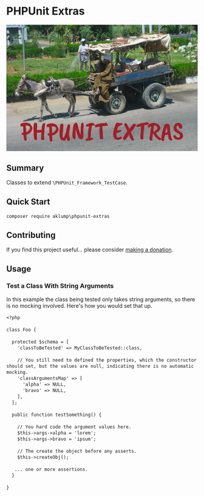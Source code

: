 # PHPUnit Extras

![phpunit_extras](docs/images/screenshot.jpg)

## Summary

Classes to extend `\PHPUnit_Framework_TestCase`.

## Quick Start

    composer require aklump\phpunit-extras

## Contributing

If you find this project useful... please consider [making a donation](https://www.paypal.com/cgi-bin/webscr?cmd=_s-xclick&hosted_button_id=4E5KZHDQCEUV8&item_name=Gratitude%20for%20aklump%2Fphpunit_extras).

## Usage

### Test a Class With String Arguments

In this example the class being tested only takes string arguments, so there is no mocking involved.  Here's how you would set that up.

    <?php
    
    class Foo {
    
      protected $schema = [
        'classToBeTested' => MyClassToBeTested::class,
        
        // You still need to defined the properties, which the constructor should set, but the values are null, indicating there is no automatic mocking.
        'classArgumentsMap' => [
          'alpha' => NULL,
          'bravo' => NULL,
        ],
      ];
    
      public function testSomething() {
      
        // You hard code the argument values here.
        $this->args->alpha = 'lorem';
        $this->args->bravo = 'ipsum';
        
        // The create the object before any asserts.
        $this->createObj();
       
       ... one or more assertions.
      }
      
    }
